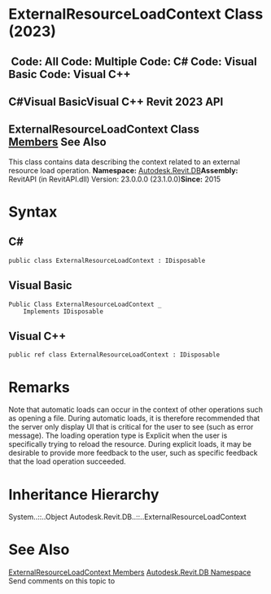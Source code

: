 # ExternalResourceLoadContext Class (2023)

﻿
 Code: All Code: Multiple Code: C# Code: Visual Basic Code: Visual C++   
---  
C#Visual BasicVisual C++
Revit 2023 API  
---  
ExternalResourceLoadContext Class  
[Members](52be2e7f-ff7c-692c-2db6-6f5e2ecbd342.md "ExternalResourceLoadContext Members") See Also  
---  
This class contains data describing the context related to an external resource load operation. 
**Namespace:** [Autodesk.Revit.DB](87546ba7-461b-c646-cbb1-2cb8f5bff8b2.md "Autodesk.Revit.DB Namespace")**Assembly:** RevitAPI (in RevitAPI.dll) Version: 23.0.0.0 (23.1.0.0)**Since:** 2015 
# Syntax
C#  
---  
```text
public class ExternalResourceLoadContext : IDisposable
```
  
Visual Basic  
---  
```text
Public Class ExternalResourceLoadContext _
	Implements IDisposable
```
  
Visual C++  
---  
```text
public ref class ExternalResourceLoadContext : IDisposable
```
  
# Remarks
Note that automatic loads can occur in the context of other operations such as opening a file. During automatic loads, it is therefore recommended that the server only display UI that is critical for the user to see (such as error message).
The loading operation type is Explicit when the user is specifically trying to reload the resource. During explicit loads, it may be desirable to provide more feedback to the user, such as specific feedback that the load operation succeeded. 
# Inheritance Hierarchy
System..::..Object Autodesk.Revit.DB..::..ExternalResourceLoadContext
# See Also
[ExternalResourceLoadContext Members](52be2e7f-ff7c-692c-2db6-6f5e2ecbd342.md "ExternalResourceLoadContext Members")
[Autodesk.Revit.DB Namespace](87546ba7-461b-c646-cbb1-2cb8f5bff8b2.md "Autodesk.Revit.DB Namespace")
Send comments on this topic to 